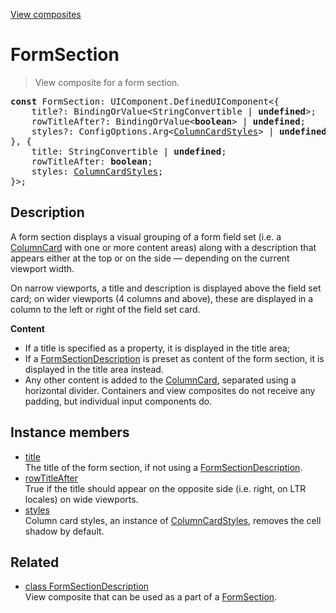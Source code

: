 [View composites](../index.md)

# FormSection

> View composite for a form section.

<pre class="docgen_signature"><b>const</b> FormSection: UIComponent.DefinedUIComponent&lt;{<br>    title?: BindingOrValue&lt;StringConvertible | <b>undefined</b>&gt;;<br>    rowTitleAfter?: BindingOrValue&lt;<b>boolean</b>&gt; | <b>undefined</b>;<br>    styles?: ConfigOptions.Arg&lt;<a href="ColumnCardStyles.md">ColumnCardStyles</a>&gt; | <b>undefined</b>;<br>}, {<br>    title: StringConvertible | <b>undefined</b>;<br>    rowTitleAfter: <b>boolean</b>;<br>    styles: <a href="ColumnCardStyles.md">ColumnCardStyles</a>;<br>}&gt;;</pre>

## Description

A form section displays a visual grouping of a form field set (i.e. a [ColumnCard](ColumnCard.md) with one or more content areas) along with a description that appears either at the top or on the side — depending on the current viewport width.

On narrow viewports, a title and description is displayed above the field set card; on wider viewports (4 columns and above), these are displayed in a column to the left or right of the field set card.

**Content**
- If a title is specified as a property, it is displayed in the title area;
- If a [FormSectionDescription](FormSectionDescription.md) is preset as content of the form section, it is displayed in the title area instead.
- Any other content is added to the [ColumnCard](ColumnCard.md), separated using a horizontal divider. Containers and view composites do not receive any padding, but individual input components do.

## Instance members

- [<!--{ref:property}-->title](FormSection_title.md) \
    The title of the form section, if not using a [FormSectionDescription](FormSectionDescription.md).
- [<!--{ref:property}-->rowTitleAfter](FormSection_rowTitleAfter.md) \
    True if the title should appear on the opposite side (i.e. right, on LTR locales) on wide viewports.
- [<!--{ref:property}-->styles](FormSection_styles.md) \
    Column card styles, an instance of [ColumnCardStyles](ColumnCardStyles.md), removes the cell shadow by default.

## Related

- [<!--{ref:class}-->class FormSectionDescription](FormSectionDescription.md) \
    View composite that can be used as a part of a [FormSection](FormSection.md).